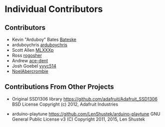 Individual Contributors
=======================

## Contributors
- Kevin "Arduboy" Bates [Bateske](https://github.com/bateske)
- arduboychris [arduboychris](https://github.com/arduboychris)
- Scott Allen [MLXXXp](https://github.com/mlxxxp)
- Ross [rogosher](https://github.com/rogosher)
- Andrew [ace-dent](https://github.com/ace-dent)
- Josh Goebel [yyyc514](https://github.com/yyyc514)
- [NoelAbercrombie](https://github.com/noelabercrombie)


## Contributions From Other Projects

- Original SSD1306 library
  https://github.com/adafruit/Adafruit_SSD1306
  BSD License
  Copyright (c) 2012, Adafruit Industries

- arduino-playtune
  https://github.com/LenShustek/arduino-playtune
  GNU General Public License v3
  (C) Copyright 2011, 2015, Len Shustek
